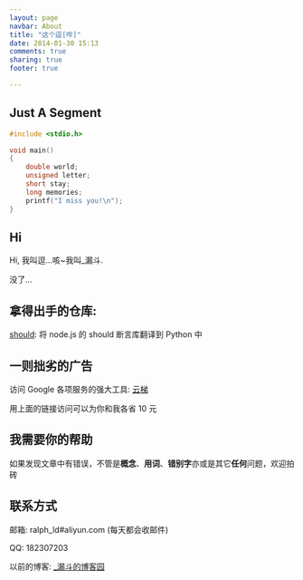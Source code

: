 ```yaml
---
layout: page
navbar: About
title: "这个逗[哔]"
date: 2014-01-30 15:13
comments: true
sharing: true
footer: true

---
```



## Just A Segment

```c 
#include <stdio.h>

void main()
{
	double world;
	unsigned letter;
	short stay;
	long memories;
	printf("I miss you!\n");
}
```

## Hi

Hi, 我叫逗...咳~我叫\_漏斗.

没了...

## 拿得出手的仓库:

[should](https://github.com/Ralph-Wang/should): 将 node.js 的 should 断言库翻译到 Python 中

## 一则拙劣的广告

访问 Google 各项服务的强大工具: [云梯](http://ugetvpn.com/?r=694b573a7aadd55a)

用上面的链接访问可以为你和我各省 10 元


## 我需要你的帮助

如果发现文章中有错误，不管是**概念**、**用词**、**错别字**亦或是其它**任何**问题，欢迎拍砖

## 联系方式

邮箱: ralph\_ld#aliyun.com (每天都会收邮件)

QQ: 182307203

以前的博客: [\_漏斗的博客园](http://www.cnblogs.com/Ralph-Wang/)

